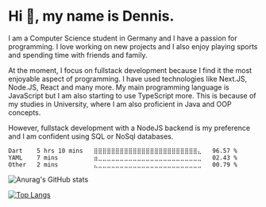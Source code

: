 # Hi 👋, my name is Dennis.

I am a Computer Science student in Germany and I have a passion for programming. I love working on new projects and I also enjoy playing sports and spending time with friends and family.

At the moment, I focus on fullstack development because I find it the most enjoyable aspect of programming. I have used technologies like Next.JS, Node.JS, React and many more. My main programming language is JavaScript but I am also starting to use TypeScript more. This is because of my studies in University, where I am also proficient in Java and OOP concepts.

However, fullstack development with a NodeJS backend is my preference and I am confident using SQL or NoSql databases.

<!--
**DennisBaerXY/DennisBaerXY** is a ✨ _special_ ✨ repository because its `README.md` (this file) appears on your GitHub profile.

Here are some ideas to get you started:

- 🔭 I’m currently working on ...
- 🌱 I’m currently learning ...
- 👯 I’m looking to collaborate on ...
- 🤔 I’m looking for help with ...
- 💬 Ask me about ...
- 📫 How to reach me: ...
- 😄 Pronouns: ...
- ⚡ Fun fact: ...
-->

<!--START_SECTION:waka-->

```text
Dart    5 hrs 10 mins   ⣿⣿⣿⣿⣿⣿⣿⣿⣿⣿⣿⣿⣿⣿⣿⣿⣿⣿⣿⣿⣿⣿⣿⣿⣄   96.57 %
YAML    7 mins          ⣶⣀⣀⣀⣀⣀⣀⣀⣀⣀⣀⣀⣀⣀⣀⣀⣀⣀⣀⣀⣀⣀⣀⣀⣀   02.43 %
Other   2 mins          ⣄⣀⣀⣀⣀⣀⣀⣀⣀⣀⣀⣀⣀⣀⣀⣀⣀⣀⣀⣀⣀⣀⣀⣀⣀   00.79 %
```

<!--END_SECTION:waka-->

![Anurag's GitHub stats](https://github-readme-stats.vercel.app/api?username=dennisbaerxy&theme=dark&show_icons=true)

[![Top Langs](https://github-readme-stats.vercel.app/api/top-langs/?username=DennisBaerXY&layout=compact)](https://github.com/anuraghazra/github-readme-stats)

